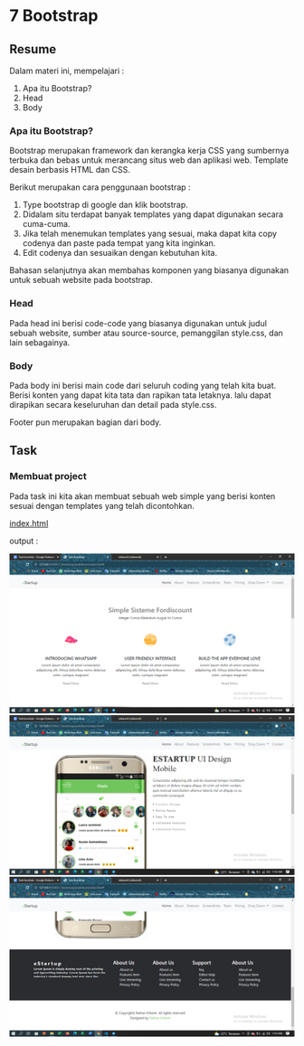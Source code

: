 # 7 Bootstrap

## Resume
Dalam materi ini, mempelajari :
1. Apa itu Bootstrap?
2. Head
3. Body

### Apa itu Bootstrap?
Bootstrap merupakan framework dan kerangka kerja CSS yang sumbernya terbuka dan bebas untuk merancang situs web dan aplikasi web. Template desain berbasis HTML dan CSS.

Berikut merupakan cara penggunaan bootstrap :
1. Type bootstrap di google dan klik bootstrap.
2. Didalam situ terdapat banyak templates yang dapat digunakan secara cuma-cuma.
3. Jika telah menemukan templates yang sesuai, maka dapat kita copy codenya dan paste pada tempat yang kita inginkan.
4. Edit codenya dan sesuaikan dengan kebutuhan kita.

Bahasan selanjutnya akan membahas komponen yang biasanya digunakan untuk sebuah website pada bootstrap.

### Head
Pada head ini berisi code-code yang biasanya digunakan untuk judul sebuah website, sumber atau source-source, pemanggilan style.css, dan lain sebagainya.

### Body
Pada body ini berisi main code dari seluruh coding yang telah kita buat. Berisi konten yang dapat kita tata dan rapikan tata letaknya. lalu dapat dirapikan secara keseluruhan dan detail pada style.css.

Footer pun merupakan bagian dari body.

## Task
### Membuat project 
Pada task ini kita akan membuat sebuah web simple yang berisi konten sesuai dengan templates yang telah dicontohkan.

[index.html](./praktikum/index.html)

output :

![Screenshot Navbar](./screenshots/img1.png)
![Screenshot Body](./screenshots/img2.png)
![Screenshot Footer](./screenshots/img3.png)
